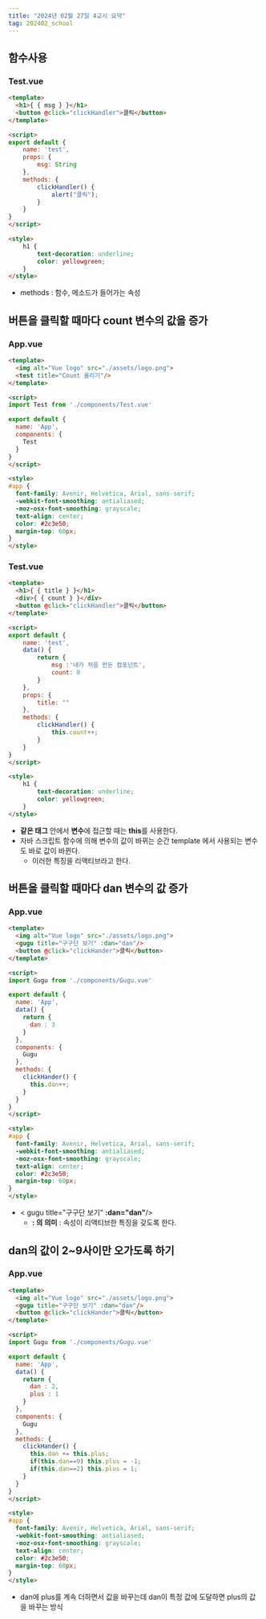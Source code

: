 ```yaml
---
title: "2024년 02월 27일 4교시 요약"
tag: 202402_school
---
```


## 함수사용

### Test.vue

```html
<template>
  <h1>{ { msg } }</h1>
  <button @click="clickHandler">클릭</button>
</template>

<script>
export default {
    name: 'test',
    props: {
        msg: String
    },
    methods: {
        clickHandler() {
            alert("클릭");
        }
    }
}
</script>

<style>
    h1 {
        text-decoration: underline;
        color: yellowgreen;
    }
</style>
```

- methods : 함수, 메소드가 들어가는 속성

## 버튼을 클릭할 때마다 count 변수의 값을 증가

### App.vue

```html
<template>
  <img alt="Vue logo" src="./assets/logo.png">
  <test title="Count 올리기"/>
</template>

<script>
import Test from './components/Test.vue'

export default {
  name: 'App',
  components: {
    Test
  }
}
</script>

<style>
#app {
  font-family: Avenir, Helvetica, Arial, sans-serif;
  -webkit-font-smoothing: antialiased;
  -moz-osx-font-smoothing: grayscale;
  text-align: center;
  color: #2c3e50;
  margin-top: 60px;
}
</style>
```

### Test.vue

```html
<template>
  <h1>{ { title } }</h1>
  <div>{ { count } }</div>
  <button @click="clickHandler">클릭</button>
</template>

<script>
export default {
    name: 'test',
    data() {
        return {
            msg :'내가 처음 만든 컴포넌트',
            count: 0
        }
    },
    props: {
        title: ""
    },
    methods: {
        clickHandler() {
            this.count++;
        }
    }
}
</script>

<style>
    h1 {
        text-decoration: underline;
        color: yellowgreen;
    }
</style>
```

- **같은 태그** 안에서 **변수**에 접근할 때는 **this**를 사용한다.
- 자바 스크립트 함수에 의해 변수의 값이 바뀌는 순간 template 에서 사용되는 변수도 바로 값이 바뀐다.
  - 이러한 특징을 리액티브라고 한다.

## 버튼을 클릭할 때마다 dan 변수의 값 증가

### App.vue

```html
<template>
  <img alt="Vue logo" src="./assets/logo.png">
  <gugu title="구구단 보기" :dan="dan"/>
  <button @click="clickHander">클릭</button>
</template>

<script>
import Gugu from './components/Gugu.vue'

export default {
  name: 'App',
  data() {
    return {
      dan : 3
    }
  },
  components: {
    Gugu
  },
  methods: {
    clickHander() {
      this.dan++;
    }
  }
}
</script>

<style>
#app {
  font-family: Avenir, Helvetica, Arial, sans-serif;
  -webkit-font-smoothing: antialiased;
  -moz-osx-font-smoothing: grayscale;
  text-align: center;
  color: #2c3e50;
  margin-top: 60px;
}
</style>
```

- < gugu title="구구단 보기" **:dan="dan"**/>
  - **: 의 의미** : 속성이 리액티브한 특징을 갖도록 한다.

## dan의 값이 2~9사이만 오가도록 하기

### App.vue

```html
<template>
  <img alt="Vue logo" src="./assets/logo.png">
  <gugu title="구구단 보기" :dan="dan"/>
  <button @click="clickHander">클릭</button>
</template>

<script>
import Gugu from './components/Gugu.vue'

export default {
  name: 'App',
  data() {
    return {
      dan : 2,
      plus : 1
    }
  },
  components: {
    Gugu
  },
  methods: {
    clickHander() {
      this.dan += this.plus;
      if(this.dan==9) this.plus = -1;
      if(this.dan==2) this.plus = 1;
    }
  }
}
</script>

<style>
#app {
  font-family: Avenir, Helvetica, Arial, sans-serif;
  -webkit-font-smoothing: antialiased;
  -moz-osx-font-smoothing: grayscale;
  text-align: center;
  color: #2c3e50;
  margin-top: 60px;
}
</style>
```

- dan에 plus를 계속 더하면서 값을 바꾸는데 dan이 특정 값에 도달하면 plus의 값을 바꾸는 방식